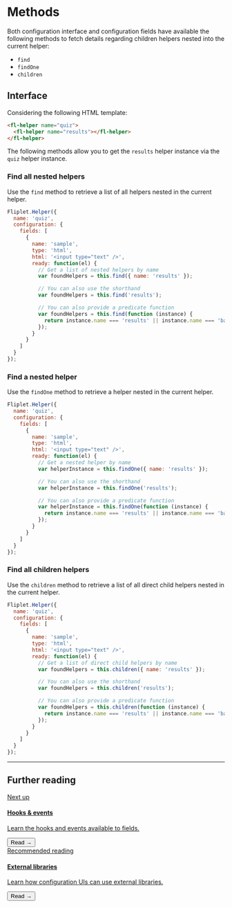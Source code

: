 # Methods

Both configuration interface and configuration fields have available the following methods to fetch details regarding children helpers nested into the current helper:

- `find`
- `findOne`
- `children`

## Interface

Considering the following HTML template:

```html
<fl-helper name="quiz">
  <fl-helper name="results"></fl-helper>
</fl-helper>
```

The following methods allow you to get the `results` helper instance via the `quiz` helper instance.

### Find all nested helpers

Use the `find` method to retrieve a list of all helpers nested in the current helper.

```js
Fliplet.Helper({
  name: 'quiz',
  configuration: {
    fields: [
      {
        name: 'sample',
        type: 'html',
        html: '<input type="text" />',
        ready: function(el) {
          // Get a list of nested helpers by name
          var foundHelpers = this.find({ name: 'results' });

          // You can also use the shorthand
          var foundHelpers = this.find('results');

          // You can also provide a predicate function
          var foundHelpers = this.find(function (instance) {
            return instance.name === 'results' || instance.name === 'bar';
          });
        }
      }
    ]
  }
});
```

### Find a nested helper

Use the `findOne` method to retrieve a helper nested in the current helper.

```js
Fliplet.Helper({
  name: 'quiz',
  configuration: {
    fields: [
      {
        name: 'sample',
        type: 'html',
        html: '<input type="text" />',
        ready: function(el) {
          // Get a nested helper by name
          var helperInstance = this.findOne({ name: 'results' });

          // You can also use the shorthand
          var helperInstance = this.findOne('results');

          // You can also provide a predicate function
          var helperInstance = this.findOne(function (instance) {
            return instance.name === 'results' || instance.name === 'bar';
          });
        }
      }
    ]
  }
});
```

### Find all children helpers

Use the `children` method to retrieve a list of all direct child helpers nested in the current helper.

```js
Fliplet.Helper({
  name: 'quiz',
  configuration: {
    fields: [
      {
        name: 'sample',
        type: 'html',
        html: '<input type="text" />',
        ready: function(el) {
          // Get a list of direct child helpers by name
          var foundHelpers = this.children({ name: 'results' });

          // You can also use the shorthand
          var foundHelpers = this.children('results');

          // You can also provide a predicate function
          var foundHelpers = this.children(function (instance) {
            return instance.name === 'results' || instance.name === 'bar';
          });
        }
      }
    ]
  }
});
```

---

## Further reading

<section class="blocks alt">
  <a class="bl two" href="interface-hooks.html">
    <div>
      <span class="pin">Next up</span>
      <h4>Hooks &amp; events</h4>
      <p>Learn the hooks and events available to fields.</p>
      <button>Read &rarr;</button>
    </div>
  </a>
  <a class="bl two" href="interface-libraries.html">
    <div>
      <span class="pin">Recommended reading</span>
      <h4>External libraries</h4>
      <p>Learn how configuration UIs can use external libraries.</p>
      <button>Read &rarr;</button>
    </div>
  </a>
</section>